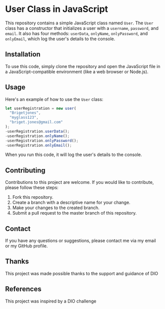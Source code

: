 # User Class in JavaScript

This repository contains a simple JavaScript class named `User`. The `User` class has a constructor that initializes a user with a `username`, `password`, and `email`. It also has four methods: `userData`, `onlyName`, `onlyPassword`, and `onlyEmail`, which log the user's details to the console.

## Installation

To use this code, simply clone the repository and open the JavaScript file in a JavaScript-compatible environment (like a web browser or Node.js).

## Usage

Here's an example of how to use the `User` class:

```javascript
let userRegistration = new user(
  "Brigetjones",
  "myglass123",
  "briget.jones@gmail.com"
);
-userRegistration.userData();
-userRegistration.onlyName();
-userRegistration.onlyPassword();
-userRegistration.onlyEmail();
```

When you run this code, it will log the user's details to the console.

## Contributing

Contributions to this project are welcome. If you would like to contribute, please follow these steps:

1. Fork this repository.
2. Create a branch with a descriptive name for your change.
3. Make your changes to the created branch.
4. Submit a pull request to the master branch of this repository.

## Contact

If you have any questions or suggestions, please contact me via my email or my GitHub profile.

## Thanks

This project was made possible thanks to the support and guidance of DIO

## References

This project was inspired by a DIO challenge
